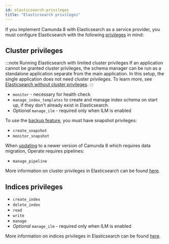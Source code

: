 ```yaml
---
id: elasticsearch-privileges
title: "Elasticsearch privileges"
---
```


If you implement Camunda 8 with Elasticsearch as a service provider, you must configure Elasticsearch with the following [privileges](https://www.elastic.co/guide/en/elasticsearch/reference/current/security-privileges.html) in mind:

## Cluster privileges

:::note Running Elasticsearch with limited cluster privileges
If an application cannot be granted cluster privileges, the schema manager can be run as a standalone application separate from the main application. In this setup, the single application does not need cluster privileges. To learn more, see [Elasticsearch without cluster privileges](./elasticsearch-without-cluster-privileges.md).
:::

- `monitor` - necessary for health check
- `manage_index_templates` to create and manage index schema on start up, if they don't already exist in Elasticsearch.
- _Optional_ `manage_ilm` - required only when ILM is enabled

To use the [backup feature](/self-managed/operational-guides/backup-restore/backup-and-restore.md), you must have snapshot privileges:

- `create_snapshot`
- `monitor_snapshot`

When [updating](/self-managed/operational-guides/update-guide/introduction.md) to a newer version of Camunda 8 which requires data migration, Operate requires pipelines:

- `manage_pipeline`

More information on cluster privileges in Elasticsearch can be found [here](https://www.elastic.co/guide/en/elasticsearch/reference/current/security-privileges.html#privileges-list-cluster).

## Indices privileges

- `create_index`
- `delete_index`
- `read`
- `write`
- `manage`
- _Optional_ `manage_ilm` - required only when ILM is enabled

More information on indices privileges in Elasticsearch can be found [here](https://www.elastic.co/guide/en/elasticsearch/reference/current/security-privileges.html#privileges-list-indices).
